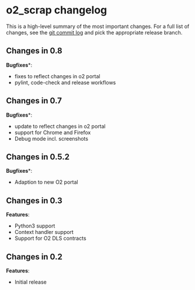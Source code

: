 <!-- markdownlint-disable  MD013 -->
# o2_scrap changelog

This is a high-level summary of the most important changes. For a full list of changes, see the [git commit log](https://github.com/grindsa/o2_scrap/commits) and pick the appropriate release branch.

## Changes in 0.8

**Bugfixes***:

- fixes to reflect changes in o2 portal
- pylint, code-check and release workflows

## Changes in 0.7

**Bugfixes***:

- update to reflect changes in o2 portal
- support for Chrome and Firefox
- Debug mode incl. screenshots

## Changes in 0.5.2

**Bugfixes***:

- Adaption to new O2 portal

## Changes in 0.3

**Features**:

- Python3 support
- Context handler support
- Support for O2 DLS contracts

## Changes in 0.2

**Features**:

- Initial release
